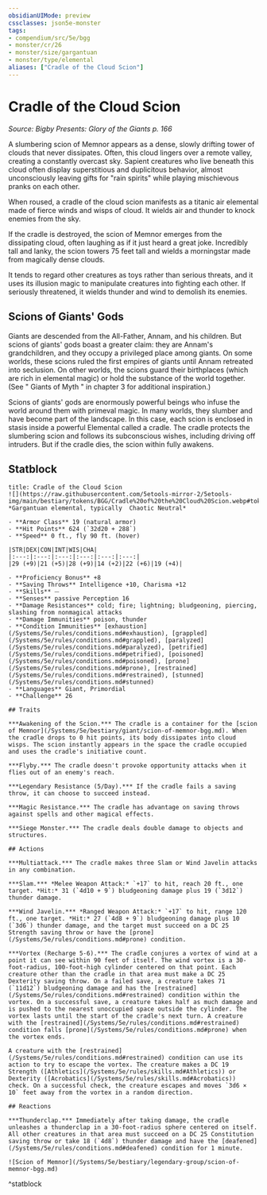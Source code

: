 ```yaml
---
obsidianUIMode: preview
cssclasses: json5e-monster
tags:
- compendium/src/5e/bgg
- monster/cr/26
- monster/size/gargantuan
- monster/type/elemental
aliases: ["Cradle of the Cloud Scion"]
---
```

# Cradle of the Cloud Scion
*Source: Bigby Presents: Glory of the Giants p. 166*  

A slumbering scion of Memnor appears as a dense, slowly drifting tower of clouds that never dissipates. Often, this cloud lingers over a remote valley, creating a constantly overcast sky. Sapient creatures who live beneath this cloud often display superstitious and duplicitous behavior, almost unconsciously leaving gifts for "rain spirits" while playing mischievous pranks on each other.

When roused, a cradle of the cloud scion manifests as a titanic air elemental made of fierce winds and wisps of cloud. It wields air and thunder to knock enemies from the sky.

If the cradle is destroyed, the scion of Memnor emerges from the dissipating cloud, often laughing as if it just heard a great joke. Incredibly tall and lanky, the scion towers 75 feet tall and wields a morningstar made from magically dense clouds.

It tends to regard other creatures as toys rather than serious threats, and it uses its illusion magic to manipulate creatures into fighting each other. If seriously threatened, it wields thunder and wind to demolish its enemies.

## Scions of Giants' Gods

Giants are descended from the All-Father, Annam, and his children. But scions of giants' gods boast a greater claim: they are Annam's grandchildren, and they occupy a privileged place among giants. On some worlds, these scions ruled the first empires of giants until Annam retreated into seclusion. On other worlds, the scions guard their birthplaces (which are rich in elemental magic) or hold the substance of the world together. (See " Giants of Myth " in chapter 3 for additional inspiration.)

Scions of giants' gods are enormously powerful beings who infuse the world around them with primeval magic. In many worlds, they slumber and have become part of the landscape. In this case, each scion is enclosed in stasis inside a powerful Elemental called a cradle. The cradle protects the slumbering scion and follows its subconscious wishes, including driving off intruders. But if the cradle dies, the scion within fully awakens.

## Statblock

```ad-statblock
title: Cradle of the Cloud Scion
![](https://raw.githubusercontent.com/5etools-mirror-2/5etools-img/main/bestiary/tokens/BGG/Cradle%20of%20the%20Cloud%20Scion.webp#token)
*Gargantuan elemental, typically  Chaotic Neutral*

- **Armor Class** 19 (natural armor)
- **Hit Points** 624 (`32d20 + 288`)
- **Speed** 0 ft., fly 90 ft. (hover)

|STR|DEX|CON|INT|WIS|CHA|
|:---:|:---:|:---:|:---:|:---:|:---:|
|29 (+9)|21 (+5)|28 (+9)|14 (+2)|22 (+6)|19 (+4)|

- **Proficiency Bonus** +8
- **Saving Throws** Intelligence +10, Charisma +12
- **Skills** ⏤
- **Senses** passive Perception 16
- **Damage Resistances** cold; fire; lightning; bludgeoning, piercing, slashing from nonmagical attacks
- **Damage Immunities** poison, thunder
- **Condition Immunities** [exhaustion](/Systems/5e/rules/conditions.md#exhaustion), [grappled](/Systems/5e/rules/conditions.md#grappled), [paralyzed](/Systems/5e/rules/conditions.md#paralyzed), [petrified](/Systems/5e/rules/conditions.md#petrified), [poisoned](/Systems/5e/rules/conditions.md#poisoned), [prone](/Systems/5e/rules/conditions.md#prone), [restrained](/Systems/5e/rules/conditions.md#restrained), [stunned](/Systems/5e/rules/conditions.md#stunned)
- **Languages** Giant, Primordial
- **Challenge** 26

## Traits

***Awakening of the Scion.*** The cradle is a container for the [scion of Memnor](/Systems/5e/bestiary/giant/scion-of-memnor-bgg.md). When the cradle drops to 0 hit points, its body dissipates into cloud wisps. The scion instantly appears in the space the cradle occupied and uses the cradle's initiative count.

***Flyby.*** The cradle doesn't provoke opportunity attacks when it flies out of an enemy's reach.

***Legendary Resistance (5/Day).*** If the cradle fails a saving throw, it can choose to succeed instead.

***Magic Resistance.*** The cradle has advantage on saving throws against spells and other magical effects.

***Siege Monster.*** The cradle deals double damage to objects and structures.

## Actions

***Multiattack.*** The cradle makes three Slam or Wind Javelin attacks in any combination.

***Slam.*** *Melee Weapon Attack:* `+17` to hit, reach 20 ft., one target. *Hit:* 31 (`4d10 + 9`) bludgeoning damage plus 19 (`3d12`) thunder damage.

***Wind Javelin.*** *Ranged Weapon Attack:* `+17` to hit, range 120 ft., one target. *Hit:* 27 (`4d8 + 9`) bludgeoning damage plus 10 (`3d6`) thunder damage, and the target must succeed on a DC 25 Strength saving throw or have the [prone](/Systems/5e/rules/conditions.md#prone) condition.

***Vortex (Recharge 5-6).*** The cradle conjures a vortex of wind at a point it can see within 90 feet of itself. The wind vortex is a 30-foot-radius, 100-foot-high cylinder centered on that point. Each creature other than the cradle in that area must make a DC 25 Dexterity saving throw. On a failed save, a creature takes 71 (`11d12`) bludgeoning damage and has the [restrained](/Systems/5e/rules/conditions.md#restrained) condition within the vortex. On a successful save, a creature takes half as much damage and is pushed to the nearest unoccupied space outside the cylinder. The vortex lasts until the start of the cradle's next turn. A creature with the [restrained](/Systems/5e/rules/conditions.md#restrained) condition falls [prone](/Systems/5e/rules/conditions.md#prone) when the vortex ends.

A creature with the [restrained](/Systems/5e/rules/conditions.md#restrained) condition can use its action to try to escape the vortex. The creature makes a DC 19 Strength ([Athletics](/Systems/5e/rules/skills.md#Athletics)) or Dexterity ([Acrobatics](/Systems/5e/rules/skills.md#Acrobatics)) check. On a successful check, the creature escapes and moves `3d6 × 10` feet away from the vortex in a random direction.

## Reactions

***Thunderclap.*** Immediately after taking damage, the cradle unleashes a thunderclap in a 30-foot-radius sphere centered on itself. All other creatures in that area must succeed on a DC 25 Constitution saving throw or take 18 (`4d8`) thunder damage and have the [deafened](/Systems/5e/rules/conditions.md#deafened) condition for 1 minute.

![Scion of Memnor](/Systems/5e/bestiary/legendary-group/scion-of-memnor-bgg.md)
```
^statblock